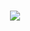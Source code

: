<h1 align="center">
     <a href="httph://git.io/typing-svg">
       <img src="https://readme-typing-svg.herokuapp.com/?lines=Hello+There!+😀;+This+Is+ASHUTOSH+RAI!;+&center=true&size=30">
     </a>
  </h1>
